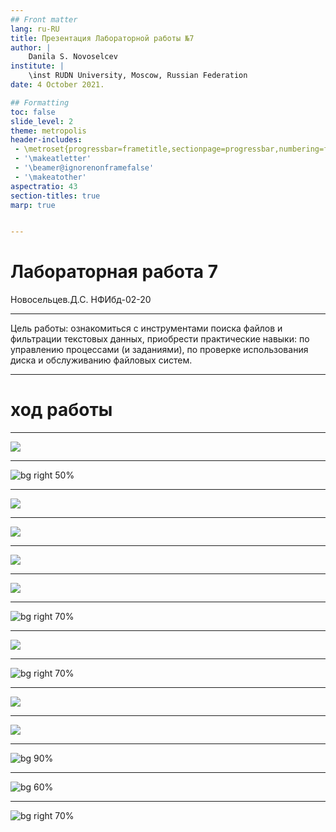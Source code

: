 ```yaml
---
## Front matter
lang: ru-RU
title: Презентация Лабораторной работы №7
author: |
	Danila S. Novoselcev
institute: |
	\inst RUDN University, Moscow, Russian Federation
date: 4 October 2021.

## Formatting
toc: false
slide_level: 2
theme: metropolis
header-includes: 
 - \metroset{progressbar=frametitle,sectionpage=progressbar,numbering=fraction}
 - '\makeatletter'
 - '\beamer@ignorenonframefalse'
 - '\makeatother'
aspectratio: 43
section-titles: true
marp: true


---
```


# Лабораторная работа 7
 Новосельцев.Д.С. 
 НФИбд-02-20

---

Цель работы: ознакомиться с инструментами поиска файлов и фильтрации текстовых данных, приобрести практические навыки: по управлению процессами (и заданиями),
по проверке использования диска и обслуживанию файловых систем.

---

# ход работы

---

![](https://imgur.com/Zns0qxG.png)

---

![bg right 50%](https://imgur.com/WLdgDoD.png)

---

![](https://imgur.com/vbHbLVs.png)

---

![](https://imgur.com/U74JOjn.png)

---

![](https://imgur.com/O63ICzD.png)

---

![](https://imgur.com/bTmHz3z.png)

---

![bg right 70%](https://imgur.com/r9CBYUY.png)

---

![](https://imgur.com/UgsKzkl.png)

---

![bg right 70%](https://imgur.com/H2m7crv.png)

---

![](https://imgur.com/rpotScr.png)

---

![](https://imgur.com/z4TUQgJ.png)

---

![bg 90%](https://imgur.com/lvoOFRj.png)

---

![bg 60%](https://imgur.com/NGr0Ipg.png)

---

![bg right 70%](https://imgur.com/kFYv4jA.png)
